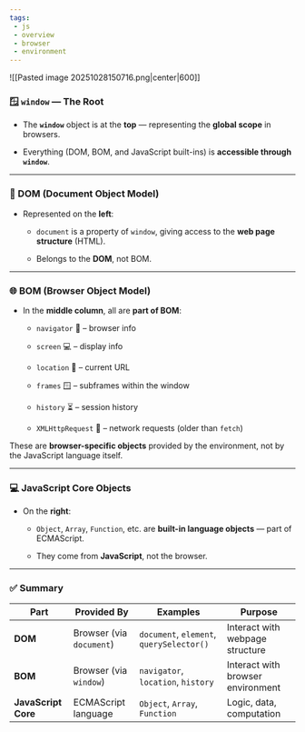 ```yaml
---
tags: 
 - js
 - overview
 - browser
 - environment
---
```


![[Pasted image 20251028150716.png|center|600]]

### 🪟 `window` — The Root

- The **`window`** object is at the **top** — representing the **global scope** in browsers.
    
- Everything (DOM, BOM, and JavaScript built-ins) is **accessible through `window`**.
    

---

### 🌳 DOM (Document Object Model)

- Represented on the **left**:
    
    - `document` is a property of `window`, giving access to the **web page structure** (HTML).
        
    - Belongs to the **DOM**, not BOM.
        

---

### 🌐 BOM (Browser Object Model)

- In the **middle column**, all are **part of BOM**:
    
    - `navigator` 🧭 – browser info
        
    - `screen` 💻 – display info
        
    - `location` 📍 – current URL
        
    - `frames` 🪟 – subframes within the window
        
    - `history` ⏳ – session history
        
    - `XMLHttpRequest` 📡 – network requests (older than `fetch`)
        

These are **browser-specific objects** provided by the environment, not by the JavaScript language itself.

---

### 💻 JavaScript Core Objects

- On the **right**:
    
    - `Object`, `Array`, `Function`, etc. are **built-in language objects** — part of ECMAScript.
        
    - They come from **JavaScript**, not the browser.
        

---

### ✅ Summary

|Part|Provided By|Examples|Purpose|
|---|---|---|---|
|**DOM**|Browser (via `document`)|`document`, `element`, `querySelector()`|Interact with webpage structure|
|**BOM**|Browser (via `window`)|`navigator`, `location`, `history`|Interact with browser environment|
|**JavaScript Core**|ECMAScript language|`Object`, `Array`, `Function`|Logic, data, computation|